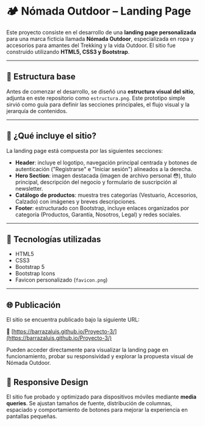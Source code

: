 # 🏕️ Nómada Outdoor – Landing Page

Este proyecto consiste en el desarrollo de una **landing page personalizada** para una marca ficticia llamada **Nómada Outdoor**, especializada en ropa y accesorios para amantes del Trekking y la vida Outdoor. El sitio fue construido utilizando **HTML5, CSS3 y Bootstrap**.

---

## 📐 Estructura base

Antes de comenzar el desarrollo, se diseñó una **estructura visual del sitio**, adjunta en este repositorio como `estructura.png`. Este prototipo simple sirvió como guía para definir las secciones principales, el flujo visual y la jerarquía de contenidos.

---

## 🧩 ¿Qué incluye el sitio?

La landing page está compuesta por las siguientes secciones:

- **Header**: incluye el logotipo, navegación principal centrada y botones de autenticación ("Registrarse" e "Iniciar sesión") alineados a la derecha.
- **Hero Section**: imagen destacada (imagen de archivo personal 😳), título principal, descripción del negocio y formulario de suscripción al newsletter.
- **Catálogo de productos**: muestra tres categorías (Vestuario, Accesorios, Calzado) con imágenes y breves descripciones.
- **Footer**: estructurado con Bootstrap, incluye enlaces organizados por categoría (Productos, Garantía, Nosotros, Legal) y redes sociales.

---

## 🎨 Tecnologías utilizadas

- HTML5
- CSS3
- Bootstrap 5
- Bootstrap Icons
- Favicon personalizado (`favicon.png`)

---

## 🌐 Publicación

El sitio se encuentra publicado bajo la siguiente URL:

🔗 [https://barrazaluis.github.io/Proyecto-3/](https://barrazaluis.github.io/Proyecto-3/)

Pueden acceder directamente para visualizar la landing page en funcionamiento, probar su responsividad y explorar la propuesta visual de Nómada Outdoor.



## 📱 Responsive Design

El sitio fue probado y optimizado para dispositivos móviles mediante **media queries**. Se ajustan tamaños de fuente, distribución de columnas, espaciado y comportamiento de botones para mejorar la experiencia en pantallas pequeñas.
